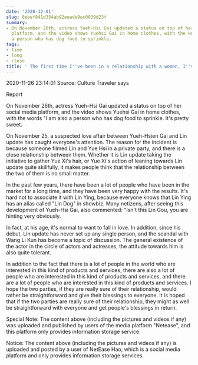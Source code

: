 ```yaml
---
date: '2020-12-01'
slug: 8ebef841d334ab92eeade9ec0039d23f
summary:
- On November 26th, actress Yueh-Hsi Gai updated a status on top of her social media
  platform, and the video shows Yuehsi Gai in home clothes, with the words "I am also
  a person who has dog food to sprinkle.
tags:
- time
- long
- close
title: ' The first time I''ve been in a relationship with a woman, I''ve been in one. '
---
```


 2020-11-26 23:14:01 Source: Culture Traveler says

Report

On November 26th, actress Yueh-Hsi Gai updated a status on top of her social media platform, and the video shows Yuehsi Gai in home clothes, with the words "I am also a person who has dog food to sprinkle. It's pretty sweet.

  

  

  

On November 25, a suspected love affair between Yueh-Hsien Gai and Lin update has caught everyone's attention. The reason for the incident is because someone filmed Lin and Yue Hsi in a private party, and there is a close relationship between them. Whether it is Lin update taking the initiative to gather Yue Xi's hair, or Yue Xi's action of leaning towards Lin update quite skillfully, it makes people think that the relationship between the two of them is no small matter.  

  

  

  

  

In the past few years, there have been a lot of people who have been in the market for a long time, and they have been very happy with the results. It's hard not to associate it with Lin Ying, because everyone knows that Lin Ying has an alias called "Lin Dog" in showbiz. Many netizens, after seeing this development of Yueh-Hsi Gai, also commented: "Isn't this Lin Gou, you are hinting very obviously.  

  

  

In fact, at his age, it's normal to want to fall in love. In addition, since his debut, Lin update has never set up any single person, and the scandal with Wang Li Kun has become a topic of discussion. The general existence of the actor in the circle of actors and actresses, the attitude towards him is also quite tolerant.  

  

In addition to the fact that there is a lot of people in the world who are interested in this kind of products and services, there are also a lot of people who are interested in this kind of products and services, and there are a lot of people who are interested in this kind of products and services. I hope the two parties, if they are really sure of their relationship, would rather be straightforward and give their blessings to everyone. It is hoped that if the two parties are really sure of their relationship, they might as well be straightforward with everyone and get people's blessings in return.  

Special Note: The content above (including the pictures and videos if any) was uploaded and published by users of the media platform "Netease", and this platform only provides information storage service.

Notice: The content above (including the pictures and videos if any) is
uploaded and posted by a user of NetEase Hao, which is a social media platform
and only provides information storage services.

 
        